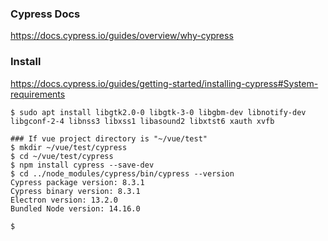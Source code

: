 ### Cypress Docs
https://docs.cypress.io/guides/overview/why-cypress

### Install
https://docs.cypress.io/guides/getting-started/installing-cypress#System-requirements

~~~
$ sudo apt install libgtk2.0-0 libgtk-3-0 libgbm-dev libnotify-dev libgconf-2-4 libnss3 libxss1 libasound2 libxtst6 xauth xvfb

### If vue project directory is "~/vue/test"
$ mkdir ~/vue/test/cypress
$ cd ~/vue/test/cypress
$ npm install cypress --save-dev
$ cd ../node_modules/cypress/bin/cypress --version
Cypress package version: 8.3.1
Cypress binary version: 8.3.1
Electron version: 13.2.0
Bundled Node version: 14.16.0

$ 
~~~
